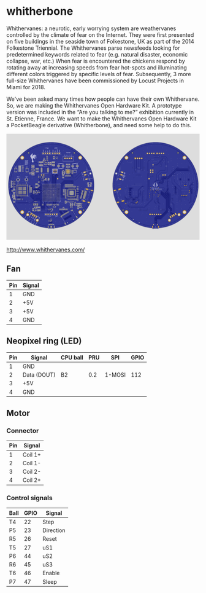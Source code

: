 # whitherbone

Whithervanes: a neurotic, early worrying system are weathervanes controlled by the climate of fear on the Internet. They were first presented on five buildings in the seaside town of Folkestone, UK as part of the 2014 Folkestone Triennial. The Whithervanes parse newsfeeds looking for predetermined keywords related to fear (e.g. natural disaster, economic collapse, war, etc.) When fear is encountered the chickens respond by rotating away at increasing speeds from fear hot-spots and illuminating different colors triggered by specific levels of fear. Subsequently, 3 more full-size Whithervanes have been commissioned by Locust Projects in Miami for 2018.

We've been asked many times how people can have their own Whithervane. So, we are making the Whithervanes Open Hardware Kit. A prototype version was included in the “Are you talking to me?” exhibition currently in St. Etienne, France. We want to make the Whithervanes Open Hardware Kit a PocketBeagle derivative (Whitherbone), and need some help to do this.

![whitherbone rendering](whitherbone.png "Whitherbone")


http://www.whithervanes.com/

## Fan
| Pin | Signal |
| --- | ------ |
| 1   | GND    |
| 2   | +5V    |
| 3   | +5V    |
| 4   | GND    |

## Neopixel ring (LED)

| Pin | Signal | CPU ball | PRU  | SPI    | GPIO | 
| --- | ------ | -------- | ---- | ------ | ---- |
| 1   | GND    |          |      |        |      | 
| 2   | Data (DOUT)  | B2       | 0.2  | 1-MOSI | 112  | 
| 3   | +5V    |          |      |        |      | 
| 4   | GND    |          |      |        |      | 

## Motor

### Connector

| Pin | Signal  |
| --- | ------- |
| 1   | Coil 1+ |
| 2   | Coil 1- |
| 3   | Coil 2- |
| 4   | Coil 2+ |

### Control signals

| Ball | GPIO | Signal |
| ---- | ---- | ------ |
| T4   | 22   | Step |
| P5   | 23   | Direction |
| R5   | 26   | Reset |
| T5   | 27   | uS1 |
| P6   | 44   | uS2 |
| R6   | 45   | uS3 |
| T6   | 46   | Enable |
| P7   | 47   | Sleep
